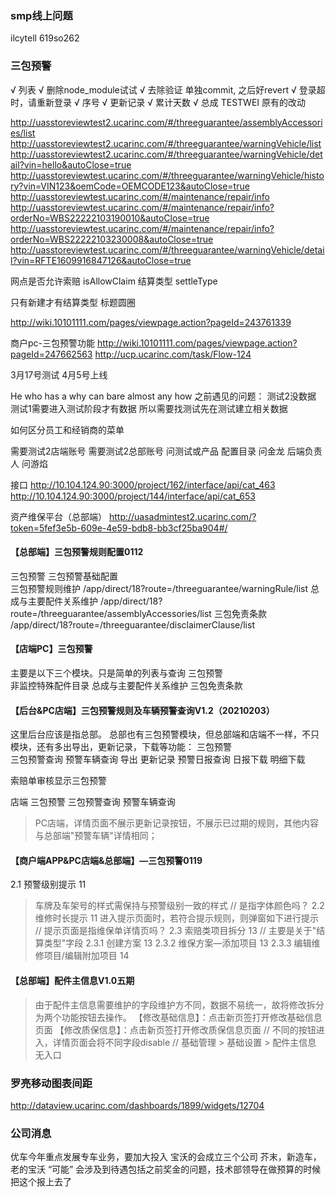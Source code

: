 ### smp线上问题
ilcytell
619so262

### 三包预警

√ 列表
√ 删除node_module试试
√ 去除验证 单独commit, 之后好revert
√ 登录超时，请重新登录
√ 序号
√ 更新记录
√ 累计天数
√ 总成
TESTWEI
原有的改动


http://uasstoreviewtest2.ucarinc.com/#/threeguarantee/assemblyAccessories/list
http://uasstoreviewtest2.ucarinc.com/#/threeguarantee/warningVehicle/list
http://uasstoreviewtest2.ucarinc.com/#/threeguarantee/warningVehicle/detail?vin=hello&autoClose=true
http://uasstoreviewtest.ucarinc.com/#/threeguarantee/warningVehicle/history?vin=VIN123&oemCode=OEMCODE123&autoClose=true
http://uasstoreviewtest.ucarinc.com/#/maintenance/repair/info
http://uasstoreviewtest.ucarinc.com/#/maintenance/repair/info?orderNo=WBS22222103190010&autoClose=true
http://uasstoreviewtest.ucarinc.com/#/maintenance/repair/info?orderNo=WBS22222103230008&autoClose=true
http://uasstoreviewtest.ucarinc.com/#/threeguarantee/warningVehicle/detail?vin=RFTE1609916847126&autoClose=true

网点是否允许索赔 isAllowClaim
结算类型 settleType

只有新建才有结算类型
标题圆圈





http://wiki.10101111.com/pages/viewpage.action?pageId=243761339

商户pc-三包预警功能
http://wiki.10101111.com/pages/viewpage.action?pageId=247662563
http://ucp.ucarinc.com/task/Flow-124 

3月17号测试   4月5号上线

He who has a why can bare almost any how
之前遇见的问题：
测试2没数据
测试1需要进入测试阶段才有数据
所以需要找测试先在测试建立相关数据

如何区分员工和经销商的菜单

需要测试2店端账号
需要测试2总部账号
    问测试或产品
配置目录 问金龙
后端负责人 问游焰

接口
http://10.104.124.90:3000/project/162/interface/api/cat_463
http://10.104.124.90:3000/project/144/interface/api/cat_653

资产维保平台（总部端）
http://uasadmintest2.ucarinc.com/?token=5fef3e5b-609e-4e59-bdb8-bb3cf25ba904#/

#### 【总部端】三包预警规则配置0112
三包预警
    三包预警基础配置	
        三包预警规则维护
        /app/direct/18?route=/threeguarantee/warningRule/list
		总成与主要配件关系维护
        /app/direct/18?route=/threeguarantee/assemblyAccessories/list
		三包免责条款
        /app/direct/18?route=/threeguarantee/disclaimerClause/list
#### 【店端PC】三包预警
主要是以下三个模块。只是简单的列表与查询
三包预警	
    非监控特殊配件目录
    总成与主要配件关系维护
    三包免责条款

#### 【后台&PC店端】三包预警规则及车辆预警查询V1.2（20210203）
这里后台应该是指总部。
总部也有三包预警模块，但总部端和店端不一样，不只模块，还有多出导出，更新记录，下载等功能：
三包预警	
    三包预警查询
    	预警车辆查询 
            导出
            更新记录
		预警日报查询 
            日报下载
            明细下载

索赔单审核显示三包预警

店端
三包预警
	三包预警查询
    	预警车辆查询

> PC店端，详情页面不展示更新记录按钮，不展示已过期的规则，其他内容与总部端"预警车辆"详情相同；

#### 【商户端APP&PC店端&总部端】—三包预警0119
2.1 预警级别提示	11
> 车牌及车架号的样式需保持与预警级别一致的样式
// 是指字体颜色吗？
2.2 维修时长提示	11
> 进入提示页面时，若符合提示规则，则弹窗如下进行提示
// 提示页面是指维保单详情页吗？
2.3 索赔类项目拆分	13
// 主要是关于"结算类型"字段
2.3.1 创建方案	13
2.3.2 维保方案—添加项目	13
2.3.3 编辑维修项目/编辑附加项目	14


#### 【总部端】配件主信息V1.0五期
> 由于配件主信息需要维护的字段维护方不同，数据不易统一，故将修改拆分为两个功能按钮去操作。
>【修改基础信息】：点击新页签打开修改基础信息页面
>【修改质保信息】：点击新页签打开修改质保信息页面
// 不同的按钮进入，详情页面会将不同字段disable
// 基础管理 > 基础设置 > 配件主信息 无入口

### 罗亮移动图表间距
http://dataview.ucarinc.com/dashboards/1899/widgets/12704

### 公司消息
优车今年重点发展专车业务，要加大投入
宝沃的会成立三个公司 芥末，新造车，老的宝沃
“可能” 会涉及到待遇包括之前奖金的问题，技术部领导在做预算的时候把这个报上去了